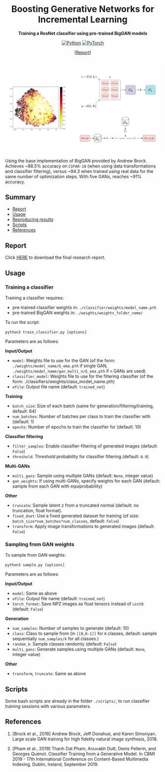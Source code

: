 <div align="center">
<h1 align="center">
    Boosting Generative Networks for Incremental Learning
</h1>
<p align="center">
<b>Training a ResNet classifier using pre-trained BigGAN models</b>
</p>

[![Python](https://img.shields.io/badge/Python-3.7.0-blue?logo=python&logoColor=white)](https://www.python.org/)
[![PyTorch](https://img.shields.io/badge/Pytorch-1.0.1-red?logo=pytorch&logoColor=white)](https://pytorch.org/)

\[[Report](report.pdf)\]

<h1 align="center">
    <img src="git_pic.png" width=700px>
</h1>
</div>

Using the base implementation of BigGAN provided by Andrew Brock.
Achieves ~88.5% accuracy on `CIFAR-10` (when using data transformations and classifier filtering), versus ~94.3 when trained using real data for the same number of optimization steps. With five GANs, reaches ~91% accuracy.

## Summary

* [Report](#report)
* [Usage](#usage)
* [Reproducing results](#reproducing-results)
* [Scripts](#scripts)
* [References](#references)

## Report

Click [HERE](report.pdf) to download the final research report.

## Usage
### Training a classifier

Training a classifier requires:
- pre-trained classifier weights in: `./classifier/weights/model_name.pth`
- pre-trained BigGAN weights in: `./weights/weights_folder_name/`

To run the script:

`python3 train_classifier.py [options]`

Parameters are as follows:

**Input/Output**
- `model`: Weights file to use for the GAN (of the form: `./weights/model_name/G_ema.pth` if single GAN, `./weights/model_name/gan_multi_n/G_ema.pth` if `n` GANs are used)
- `classifier_model`: Weights file to use for the filtering classifier (of the form: ./classifiers/weights/class_model_name.pth)
- `ofile`: Output file name (default: `trained_net`)

**Training**
- `batch_size`: Size of each batch (same for generation/filtering/training, default: 64)
- `num_batches`: Number of batches per class to train the classifier with (default: 1)
- `epochs`: Number of epochs to train the classifier for (default: 10)

**Classifier filtering**
- `filter_samples`: Enable classifier-filtering of generated images (default: `False`)
- `threshold`: Threshold probability for classifier filtering (default: `0.9`)

**Multi-GANs**
- `multi_gans`: Sample using multiple GANs (default: `None`, integer value)
- `gan_weights`: If using multi-GANs, specify weights for each GAN (default: sample from each GAN with equiprobability)

**Other**
- `truncate`: Sample latent z from a truncated normal (default: no truncation, float format).
- `fixed_dset`: Use a fixed generated dataset for training (of size: `batch_size*num_batches*num_classes`, default: `False`)
- `transform`: Apply image transformations to generated images (default: `False`)


### Sampling from GAN weights

To sample from GAN weights:

`python3 sample.py [options]`

Parameters are as follows:

**Input/Output**
- `model`: Same as above
- `ofile`: Output file name (default: `trained_net`)
- `torch_format`: Save NPZ images as float tensors instead of `uint8` (default: `False`)

**Generation**
- `num_samples`: Number of samples to generate (default: 10)
- `class`: Class to sample from (in `[[0,K-1]]` for `K` classes, default: sample sequentially `num_samples/k` for all classes.)
- `random_k`: Sample classes randomly (default: `False`)
- `multi_gans`: Generate samples using multiple GANs (default: `None`, integer value)

**Other**
- `transform`, `truncate`: Same as above

## Scripts
Some bash scripts are already in the folder `./scripts/`, to run classifier training sessions with various parameters.

## References
1. [Brock et al., 2018] Andrew Brock, Jeff Donahue, and
Karen Simonyan. Large scale GAN training for high fidelity
natural image synthesis, 2018.

2. [Pham et al., 2019] Thanh Dat Pham, Anuvabh Dutt, Denis Pellerin, and Georges Quénot. Classifier Training
from a Generative Model. In CBMI 2019 - 17th International Conference on Content-Based Multimedia Indexing,
Dublin, Ireland, September 2019.
